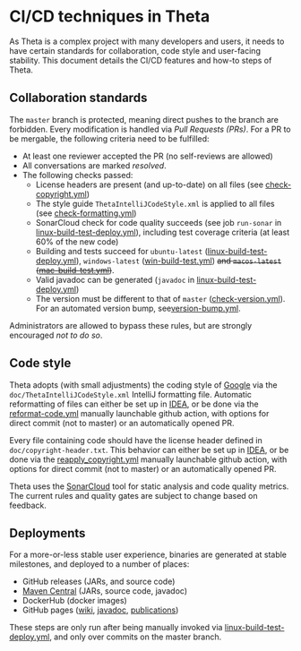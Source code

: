 # CI/CD techniques in Theta

As Theta is a complex project with many developers and users, it needs to have certain standards for collaboration, code style and user-facing stability. This document details the CI/CD features and how-to steps of Theta.


## Collaboration standards

The `master` branch is protected, meaning direct pushes to the branch are forbidden. Every modification is handled via _Pull Requests (PRs)_. For a PR to be mergable, the following criteria need to be fulfilled:

* At least one reviewer accepted the PR (no self-reviews are allowed)
* All conversations are marked _resolved_.
* The following checks passed:
    * License headers are present (and up-to-date) on all files (see [check-copyright.yml](todo))
    * The style guide `ThetaIntelliJCodeStyle.xml` is applied to all files (see [check-formatting.yml](todo))
    * SonarCloud check for code quality succeeds (see job `run-sonar` in [linux-build-test-deploy.yml](todo)), including test coverage criteria (at least 60% of the new code)
    * Building and tests succeed for `ubuntu-latest` ([linux-build-test-deploy.yml](todo)), `windows-latest` ([win-build-test.yml](todo)) ~~and `macos-latest` ([mac-build-test.yml](todo))~~.
    * Valid javadoc can be generated (`javadoc` in [linux-build-test-deploy.yml](todo))
    * The version must be different to that of `master` ([check-version.yml](todo)). For an automated version bump, see[version-bump.yml](todo).

Administrators are allowed to bypass these rules, but are strongly encouraged _not to do so_.

## Code style 

Theta adopts (with small adjustments) the coding style of [Google](https://github.com/google/styleguide/blob/gh-pages/intellij-java-google-style.xml) via the `doc/ThetaIntelliJCodeStyle.xml` IntelliJ formatting file. Automatic reformatting of files can either be set up in [IDEA](https://www.jetbrains.com/help/idea/reformat-and-rearrange-code.html), or be done via the [reformat-code.yml](todo) manually launchable github action, with options for direct commit (not to master) or an automatically opened PR. 

Every file containing code should have the license header defined in `doc/copyright-header.txt`. This behavior can either be set up in [IDEA](https://www.jetbrains.com/help/idea/copyright.html), or be done via the [reapply_copyright.yml](todo) manually launchable github action, with options for direct commit (not to master) or an automatically opened PR. 

Theta uses the [SonarCloud](https://sonarcloud.io/) tool for static analysis and code quality metrics. The current rules and quality gates are subject to change based on feedback.  

## Deployments

For a more-or-less stable user experience, binaries are generated at stable milestones, and deployed to a number of places:

* GitHub releases (JARs, and source code)
* [Maven Central](https://central.sonatype.com/namespace/hu.bme.mit.theta) (JARs, source code, javadoc)
* DockerHub (docker images)
* GitHub pages ([wiki](todo), [javadoc](), [publications]())

These steps are only run after being manually invoked via [linux-build-test-deploy.yml](todo), and only over commits on the master branch.